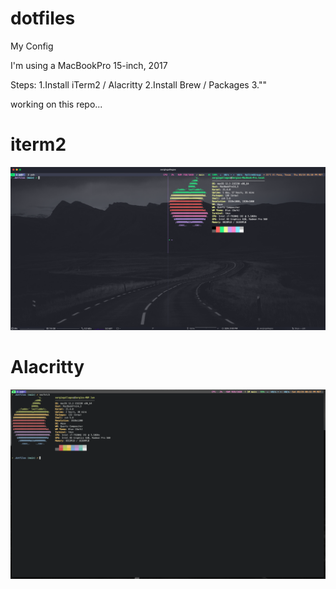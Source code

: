 # dotfiles
My Config

I'm using a MacBookPro 15-inch, 2017

Steps:
1.Install iTerm2 / Alacritty
2.Install Brew / Packages
3."" 


working on this repo... 

# iterm2
![.dotfiles](/images/pic1.png)

# Alacritty
![.dotfiles](/images/pic2.png)
